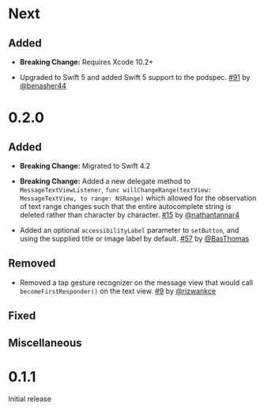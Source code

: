 # Next

## Added

- **Breaking Change:** Requires Xcode 10.2+

- Upgraded to Swift 5 and added Swift 5 support to the podspec. [#91](https://github.com/GitHawkApp/MessageViewController/pull/91) by [@benasher44](https://github.com/benasher44)

# 0.2.0

## Added

- **Breaking Change:** Migrated to Swift 4.2

- **Breaking Change:** Added a new delegate method to `MessageTextViewListener`, `func willChangeRange(textView: MessageTextView, to range: NSRange)` which allowed for the observation of text range changes such that the entire autocomplete string is deleted rather than character by character. [#15](https://github.com/GitHawkApp/MessageViewController/pull/15) by [@nathantannar4](https://github.com/nathantannar4)

- Added an optional `accessibilityLabel` parameter to `setButton`, and using the supplied title or image label by default. [#57](https://github.com/GitHawkApp/MessageViewController/pull/57) by [@BasThomas](https://github.com/BasThomas)

## Removed

- Removed a tap gesture recognizer on the message view that would call `becomeFirstResponder()` on the text view. [#9](https://github.com/GitHawkApp/MessageViewController/pull/9) by [@rizwankce](https://github.com/rizwankce)

## Fixed

## Miscellaneous

# 0.1.1

Initial release
